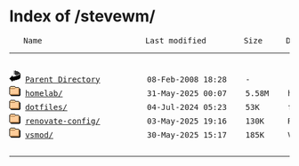 <H1>Index of /stevewm/</H1>
<pre>
   Name                      Last modified        Size     Description
<hr>
<picture><img src="icons/back.gif" alt="[DIR]" width="20" height="22"></picture> <a href="https://github.com/">Parent Directory</a>          08-Feb-2008 18:28    -  
<picture><img src="icons/folder.gif" alt="[FOLDER]" width="20" height="22"></picture> <a href="https://github.com/stevewm/homelab">homelab/</a>                  31-May-2025 00:07    5.58M    homelab as code: approved by your wife's boyfriend
<picture><img src="icons/folder.gif" alt="[FOLDER]" width="20" height="22"></picture> <a href="https://github.com/stevewm/dotfiles">dotfiles/</a>                 04-Jul-2024 05:23    53K      for fish + managed with chezmoi
<picture><img src="icons/folder.gif" alt="[FOLDER]" width="20" height="22"></picture> <a href="https://github.com/stevewm/renovate-config">renovate-config/</a>          03-May-2025 19:16    130K     Reusable configuration for Renovate
<picture><img src="icons/folder.gif" alt="[FOLDER]" width="20" height="22"></picture> <a href="https://github.com/stevewm/vsmod">vsmod/</a>                    30-May-2025 15:17    185K     Vintage Story mod manager CLI

</pre>
<hr>